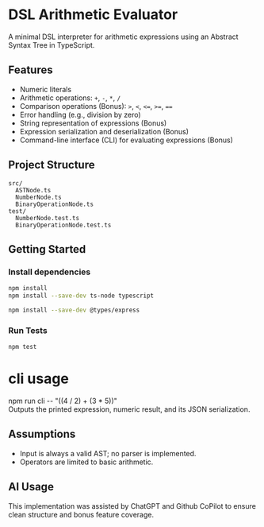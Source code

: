 # DSL Arithmetic Evaluator

A minimal DSL interpreter for arithmetic expressions using an Abstract Syntax Tree in TypeScript.

## Features
- Numeric literals
- Arithmetic operations: `+`, `-`, `*`, `/`
- Comparison operations (Bonus): `>`, `<`, `<=`, `>=`, `==`
- Error handling (e.g., division by zero)
- String representation of expressions (Bonus)
- Expression serialization and deserialization (Bonus)
- Command-line interface (CLI) for evaluating expressions (Bonus)

## Project Structure
```
src/
  ASTNode.ts
  NumberNode.ts
  BinaryOperationNode.ts
test/
  NumberNode.test.ts
  BinaryOperationNode.test.ts
```

## Getting Started

### Install dependencies
```bash
npm install
npm install --save-dev ts-node typescript

npm install --save-dev @types/express

```

### Run Tests
```bash
npm test
```

# cli usage
npm run cli -- "((4 / 2) + (3 * 5))"
<br>Outputs the printed expression, numeric result, and its JSON serialization.<br>

## Assumptions
- Input is always a valid AST; no parser is implemented.
- Operators are limited to basic arithmetic.

## AI Usage
This implementation was assisted by ChatGPT and Github CoPilot to ensure clean structure and bonus feature coverage.
